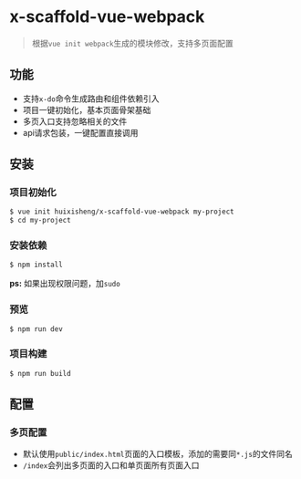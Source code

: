 # x-scaffold-vue-webpack

> 根据`vue init webpack`生成的模块修改，支持多页面配置

## 功能 ##
- 支持`x-do`命令生成路由和组件依赖引入
- 项目一键初始化，基本页面骨架基础
- 多页入口支持忽略相关的文件
- api请求包装，一键配置直接调用

## 安装 ##

### 项目初始化 ###

``` bash
$ vue init huixisheng/x-scaffold-vue-webpack my-project
$ cd my-project
```

### 安装依赖 ###

``` bash
$ npm install
```

**ps:** 如果出现权限问题，加`sudo`

### 预览 ###

``` bash
$ npm run dev
```

### 项目构建 ###


``` bash
$ npm run build
```

##  配置

### 多页配置
- 默认使用`public/index.html`页面的入口模板，添加的需要同`*.js`的文件同名
- `/index`会列出多页面的入口和单页面所有页面入口